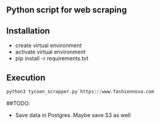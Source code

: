 ## Python script for web scraping

## Installation

- create virtual environment
- activate virtual environment
- pip install -r requirements.txt

## Execution
```python
python3 tycoon_scrapper.py https://www.fashionnova.com
```

##TODO:

- Save data in Postgres. Maybe save S3 as well

